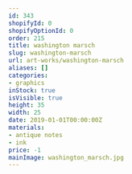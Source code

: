 ```yaml
---
id: 343
shopifyId: 0
shopifyOptionId: 0
order: 215
title: washington marsch
slug: washington-marsch
url: art-works/washington-marsch
aliases: []
categories:
- graphics
inStock: true
isVisible: true
height: 35
width: 25
date: 2019-01-01T00:00:00Z
materials:
- antique notes
- ink
price: -1
mainImage: washington_marsch.jpg
---
```

